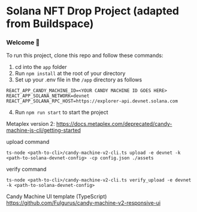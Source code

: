 # Solana NFT Drop Project (adapted from Buildspace)

### Welcome 👋

To run this project, clone this repo and follow these commands:

1. cd into the `app` folder
2. Run `npm install` at the root of your directory
3. Set up your .env file in the `/app` directory as follows

```
REACT_APP_CANDY_MACHINE_ID=<YOUR CANDY MACHINE ID GOES HERE>
REACT_APP_SOLANA_NETWORK=devnet
REACT_APP_SOLANA_RPC_HOST=https://explorer-api.devnet.solana.com
```

4. Run `npm run start` to start the project

Metaplex version 2:
https://docs.metaplex.com/deprecated/candy-machine-js-cli/getting-started

upload command

```
ts-node <path-to-cli>/candy-machine-v2-cli.ts upload -e devnet -k <path-to-solana-devnet-config> -cp config.json ./assets
```

verify command

```
ts-node <path-to-cli>/candy-machine-v2-cli.ts verify_upload -e devnet -k <path-to-solana-devnet-config>
```

Candy Machine UI template (TypeScript)
https://github.com/Fulgurus/candy-machine-v2-responsive-ui
